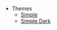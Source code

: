 - Themes
  - <a href="#" data-link-title="Simple">Simple</a>
  - <a href="#" data-link-title="Simple Dark">Simple Dark</a>